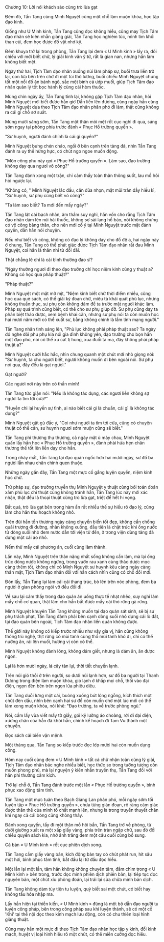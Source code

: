 




Chương 10: Lời nói khách sáo cùng trò lừa gạt


Đêm đó, Tần Tang cùng Minh Nguyệt cùng một chỗ làm muộn khóa, học tập đạo kinh.

Giống như U Minh kinh, Tần Tang cũng đọc không hiểu, cũng may Tịch Tâm đạo nhân sẽ kiên nhẫn giảng giải, Tần Tang học nghiêm túc, mình tìm khối than củi, đem học được đồ vật nhớ kỹ.

Đêm khuya trở lại trong phòng, Tần Tang lại đem « U Minh kinh » lấy ra, đối chiếu với mới biết chữ, lý giải kinh văn ý tứ, rất là gian nan, nhưng hắn làm không biết mệt.

Ngày thứ hai, Tịch Tâm đạo nhân xuống núi làm pháp sự, buổi trưa liền trở lại, con lừa bên trên chở đi một túi thô lương, buổi chiều Minh Nguyệt chưng tốt một nồi đồ ăn bánh ngô, sắc một bình cá ướp muối, giúp Tịch Tâm đạo nhân quản lý tốt bọc hành lý cùng cái hòm thuốc.

Mùng chín ngày ấy, Tần Tang tỉnh lại, không gặp Tịch Tâm đạo nhân, hỏi Minh Nguyệt mới biết được hắn giờ Dần liền lên đường, cùng ngày hắn cùng Minh Nguyệt dựa theo Tịch Tâm đạo nhân phân phó đi làm, thật cũng không ra cái gì chỗ sơ suất.

Mùng mười sáng sớm, Tần Tang một thân mỏi mệt rốt cục nghỉ đi qua, sáng sớm ngay tại phòng phía trước đánh « Phục Hổ trường quyền ».

"Sư huynh, ngươi đánh chính là cái gì quyền?"

Minh Nguyệt bưng chén cháo, ngồi ở bên cạnh trên tảng đá, nhìn Tần Tang đánh ra uy thế hừng hực, có chút ngo ngoe muốn động.

"Môn công phu này gọi « Phục Hổ trường quyền ». Làm sao, đạo trưởng không dạy qua ngươi võ công?"

Tần Tang đánh xong một trận, chỉ cảm thấy toàn thân thông suốt, lau mồ hôi hỏi ngược lại.

"Không có, " Minh Nguyệt lắc đầu, cắn đũa nhọn, mặt mũi tràn đầy hiếu kì, "Sư huynh, sư phụ cũng biết võ công?"

"Ta làm sao biết? Ta mới đến mấy ngày?"

Tần Tang lật cái bạch nhãn, âm thầm suy nghĩ, hắn vốn cho rằng Tịch Tâm đạo nhân dám lên núi hái thuốc, không sợ sài lang hổ báo, nói không chừng có võ công bàng thân, cho nên mới cố ý tại Minh Nguyệt trước mặt đánh quyền, dẫn hắn nói chuyện.

Nếu như biết võ công, không có đạo lý không dạy cho đồ đệ a, hai ngày này ở chung, Tần Tang có thể phát giác được Tịch Tâm đạo nhân rất đau Minh Nguyệt, coi hắn là thân nhi tử đối đãi.

Thật chẳng lẽ chỉ là cái bình thường đạo sĩ?

"Ngày thường ngươi đi theo đạo trưởng chỉ học niệm kinh cùng y thuật a? Không có học qua pháp thuật?"

"Pháp thuật?"

Minh Nguyệt một mặt mờ mịt, "Niệm kinh biết chữ thời điểm nhiều, cũng học qua quẻ sách, có thể giải ký đoạn chữ, miêu tả khái quát phù lục, nhưng không thuần thục, sư phụ còn không dám để ta trước mặt người khác làm. Pháp sự quá trình cũng biết, có thể cho sư phụ giúp đỡ. Sư phụ cũng dạy ta phân biệt thảo dược, xem bệnh khai căn, nhưng sư phụ nói ta còn muốn học hai mươi năm mới có thể xuất sư, bằng không chính là lầm tính mạng người."

Tần Tang nhãn tình sáng lên, "Phù lục không phải pháp thuật sao? Ta ngày đó nghe đôi phu phụ kia nói gia đình không yên, đạo trưởng cho bọn hắn một đạo phù, nói có thể xu cát tị hung, xua đuổi tà ma, đây không phải pháp thuật a?"

Minh Nguyệt cười hắc hắc, nhìn chung quanh một chút mới nhỏ giọng nói: "Sư huynh, ta cho ngươi biết, ngươi không muốn đi bên ngoài nói. Sư phụ nói qua, đây đều là gạt người."

Gạt người?

Các ngươi nơi này trên có thần minh!

Tần Tang tức giận nói: "Nếu là không tác dụng, các ngươi liền không sợ người ta tìm tới cửa?"

"Huyền chi lại huyền sự tình, ai nào biết cái gì là chuẩn, cái gì là không tác dụng?"

Minh Nguyệt gật gù đắc ý, "Coi như người ta tìm tới cửa, cũng có chuyện thuật có thể cản, sư huynh ngươi sớm muộn cũng sẽ biết."

Tần Tang phi thường thụ thương, cả ngày mặt ủ mày chau, Minh Nguyệt quấn lấy hắn học « Phục Hổ trường quyền », đành phải hứa hẹn chân thương thế tốt lên liền dạy cho hắn.

Trong nháy mắt, Tần Tang tại đạo quán ngốc hơn hai mươi ngày, sư đồ ba người lẫn nhau chân chính quen thuộc.

Những ngày gần đây, Tần Tang một mực cố gắng luyện quyền, niệm kinh học chữ.

Trừ pháp sự, đạo trưởng truyền thụ Minh Nguyệt y thuật cùng bói toán đoán xâm phù lục chi thuật cũng không tránh hắn, Tần Tang lúc này mới xác nhận, thật đều là thoại thuật cùng trò lừa gạt, triệt để hết hi vọng.

Bất quá, trò lừa gạt bên trong hàm ẩn rất nhiều thế sự hiểu rõ đạo lý, cũng làm cho hắn thu hoạch không nhỏ.

Trên đùi hắn tổn thương ngày càng chuyển biến tốt đẹp, không cần chống quải trượng đi đường, nhàn không xuống, đầu tiên là chặt trúc khi ống nước từ dòng suối nhỏ đem nước dẫn tới viện tử đến, ở trong viện dùng tảng đá dựng một cái ao nhỏ.

Nếm thử mấy cái phương án, cuối cùng làm thành.

Lần này, Minh Nguyệt trên thân nặng nhất sống không cần làm, mà lại ống trúc dòng nước không ngừng, trong vườn rau xanh cùng thảo dược mọc càng thêm tốt, không chỉ có Minh Nguyệt sư huynh kêu càng ngày càng thân mật, Tịch Tâm đạo nhân đối với hắn cách nhìn cũng có chỗ đổi mới.

Đón lấy, Tần Tang lại làm cái cái thang trúc, bò lên trên nóc phòng, đem ba người ở gian phòng ngói vỡ đều đổi đi.

Về sau lại cảm thấy trong đạo quán ăn uống thực tế nhạt nhẽo, suy nghĩ làm mấy chỗ cơ quan, thật làm cho hắn bắt được mấy cái thỏ rừng gà rừng.

Minh Nguyệt khuyên Tần Tang không muốn tại đạo quán sát sinh, sẽ bị sư phụ trách phạt, Tần Tang đành phải bên cạnh dòng suối nhỏ dựng cái lò đất, tại đạo quán bên ngoài, Tịch Tâm đạo nhân liền quản không được.

Thế giới này không có kiếp trước nhiều như vậy gia vị, hắn cũng không thông trù nghệ, thịt rừng cỏ mùi tanh cùng thổ mùi tanh khó đi, chỉ có thể nướng ăn, rải lên muối, hương vị còn có thể.

Minh Nguyệt không đành lòng, không dám giết, nhưng là dám ăn, ăn được ngon.

Lại là hơn mười ngày, lá cây tàn lụi, thời tiết chuyển lạnh.

Trên núi gió thổi ở trên người, so dưới núi lạnh hơn, sư đồ ba người tại Thanh Dương trong điện làm muộn khóa, gió lạnh ở khắp mọi chỗ, thổi vào đại điện, ngọn đèn bên trên ngọn lửa phiêu diêu.

Tần Tang duỗi lưng một cái, buông xuống bút lông ngỗng, kích thích một chút đèn dầu, nhìn bên cạnh hai sư đồ còn muốn chờ một lúc mới có thể làm xong muộn khóa, nói khẽ: "Đạo trưởng, ta về trước phòng ngủ."

Nói, cầm lấy vừa viết mấy tờ giấy, gói kỹ lưỡng áo choàng, rời đi đại điện, xương chân của hắn đã khỏi hẳn, chính kế hoạch đi Tam Vu thành một chuyến.

Đọc sách cải biến vận mệnh.

Một tháng qua, Tần Tang so kiếp trước đọc lớp mười hai còn muốn dụng công.

Hôm nay cuối cùng đem « U Minh kinh » tất cả chữ nhận toàn cũng lý giải, Tịch Tâm đạo nhân bác nghe nhiều biết, học thức so trong tưởng tượng còn muốn phong phú, mà lại nguyện ý kiên nhẫn truyền thụ, Tần Tang đối với hắn phi thường cảm kích.

Trở lại chỗ ở, Tần Tang đánh trước một lần « Phục Hổ trường quyền », bình phục xao động tâm tình.

Tần Tang một mực tuân theo Bạch Giang Lan phân phó, mỗi ngày sớm tối luyện tập « Phục Hổ trường quyền », chưa từng gián đoạn, rõ ràng cảm giác được thân thể của mình tố chất mạnh lên, nhưng là trong truyền thuyết chân khí ngay cả cái bóng cũng không thấy.

Đánh xong quyền, tẩy đi một thân mồ hôi bẩn, Tần Tang trở về phòng, từ dưới giường xuất ra một xấp giấy vàng, phía trên tràn ngập chữ, sau đó đối chiếu quyển sách kia, nhờ ánh trăng đem một câu cuối cùng bổ sung.

Cả bản « U Minh kinh » rốt cục phiên dịch xong.

Tần Tang cầm giấy vàng bản, kích động bàn tay có chút phát run, hít sâu một hơi, bình phục tâm tình, bắt đầu lại từ đầu đọc hiểu.

Một lần lại một lần, tâm hắn không không chuyên tâm, đắm chìm trong « U Minh kinh » bên trong, trước đọc mình phiên dịch phiên bản, lại tiếp tục đọc nguyên bản, một chút xíu phỏng đoán, lại trái lại sửa chữa mình bản dịch.

Tần Tang không dám tùy tiện tu luyện, quỷ biết sai một chút, có biết hay không tẩu hỏa nhập ma.

Lấy hắn hiện tại thiển kiến, « U Minh kinh » đúng là một bộ dẫn đạo người tu luyện công pháp, bên trong công pháp sau khi luyện thành, sẽ có một cỗ 'Khí' tại thể nội dọc theo kinh mạch lưu động, còn có chu thiên loại hình giảng thuật.

Cũng may hắn một mực đi theo Tịch Tâm đạo nhân học tập y kinh, đối kinh mạch, huyệt vị loại hình hiểu rõ một chút, có thể miễn cưỡng đọc hiểu.





